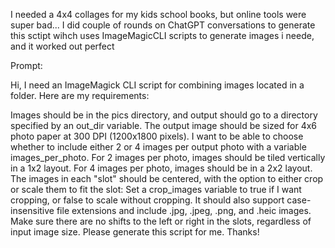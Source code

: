 I needed a 4x4 collages for my kids school books, but online tools were super bad...
I did couple of rounds on ChatGPT conversations to generate this sctipt wihch uses ImageMagicCLI scripts to 
generate images i neede, and it worked out perfect

Prompt:

Hi, I need an ImageMagick CLI script for combining images located in a folder. Here are my requirements:

Images should be in the pics directory, and output should go to a directory specified by an out_dir variable.
The output image should be sized for 4x6 photo paper at 300 DPI (1200x1800 pixels).
I want to be able to choose whether to include either 2 or 4 images per output photo with a variable images_per_photo.
For 2 images per photo, images should be tiled vertically in a 1x2 layout.
For 4 images per photo, images should be in a 2x2 layout.
The images in each "slot" should be centered, with the option to either crop or scale them to fit the slot:
Set a crop_images variable to true if I want cropping, or false to scale without cropping.
It should also support case-insensitive file extensions and include .jpg, .jpeg, .png, and .heic images.
Make sure there are no shifts to the left or right in the slots, regardless of input image size.
Please generate this script for me. Thanks!